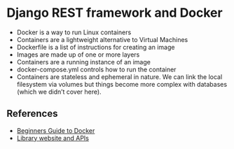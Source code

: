 # Django REST framework and Docker

* Docker is a way to run Linux containers
* Containers are a lightweight alternative to Virtual Machines
* Dockerfile is a list of instructions for creating an image
* Images are made up of one or more layers
* Containers are a running instance of an image
* docker-compose.yml controls how to run the container
* Containers are stateless and ephemeral in nature. We can link the local filesystem via volumes but things become more complex with databases (which we didn’t cover here).

## References

* [Beginners Guide to Docker](https://wsvincent.com/beginners-guide-to-docker/)
* [Library website and APIs](https://djangoforapis.com/library-website-and-api/)